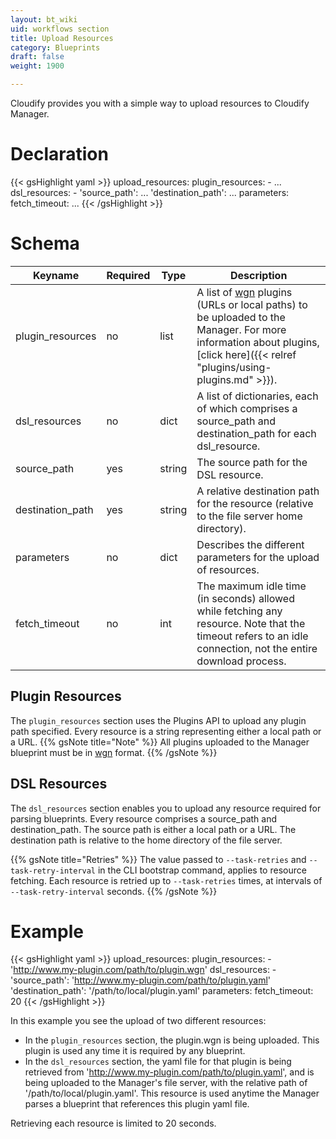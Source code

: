 ```yaml
---
layout: bt_wiki
uid: workflows section
title: Upload Resources
category: Blueprints
draft: false
weight: 1900

---
```


Cloudify provides you with a simple way to upload resources to Cloudify Manager.

# Declaration

{{< gsHighlight  yaml >}}
upload_resources:
    plugin_resources:
     - ...
    dsl_resources:
     - 'source_path': ...
       'destination_path': ...
    parameters:
      fetch_timeout: ...
{{< /gsHighlight >}}


# Schema
Keyname	            |       Required	|   Type	    | Description
--------------------|-------------------|---------------|-------------------------
plugin_resources    | no	            |   list	    | A list of [wgn](https://github.com/cloudify-cosmo/wagon) plugins (URLs or local paths) to be uploaded to the Manager. For more information about plugins, [click here]({{< relref "plugins/using-plugins.md" >}}).
dsl_resources	    | no	            |   dict	    | A list of dictionaries, each of which comprises a source_path and destination_path for each dsl_resource.
source_path	        | yes	            |   string	    | The source path for the DSL resource.
destination_path    | yes	            |   string	    | A relative destination path for the resource (relative to the file server home directory).
parameters          | no                |   dict        | Describes the different parameters for the upload of resources.
fetch_timeout       | no                |   int         | The maximum idle time (in seconds) allowed while fetching any resource. Note that the timeout refers to an idle connection, not the entire download process. 

## Plugin Resources
The `plugin_resources` section uses the Plugins API to upload any plugin path specified. Every resource is a string representing either a local path or a URL.
{{% gsNote title="Note" %}}
All plugins uploaded to the Manager blueprint must be in [wgn](https://github.com/cloudify-cosmo/wagon) format.
{{% /gsNote %}}

## DSL Resources
The `dsl_resources` section enables you to upload any resource required for parsing blueprints. Every resource comprises a source_path and destination_path. 
The source path is either a local path or a URL. The destination path is relative to the home directory of the file server.

{{% gsNote title="Retries" %}}
The value passed to `--task-retries` and `--task-retry-interval` in the CLI bootstrap command, applies to resource fetching. Each resource is retried up to `--task-retries` times, at intervals of `--task-retry-interval` seconds.
{{% /gsNote %}}


# Example

{{< gsHighlight  yaml >}}
upload_resources:
    plugin_resources:
     - 'http://www.my-plugin.com/path/to/plugin.wgn'
    dsl_resources:
     - 'source_path': 'http://www.my-plugin.com/path/to/plugin.yaml'
       'destination_path': '/path/to/local/plugin.yaml'
    parameters:
      fetch_timeout: 20
{{< /gsHighlight >}}

In this example you see the upload of two different resources:

- In the `plugin_resources` section, the plugin.wgn is being uploaded. This plugin is used any time it is required by any blueprint.
- In the `dsl_resources` section, the yaml file for that plugin is being retrieved from 'http://www.my-plugin.com/path/to/plugin.yaml', and is being uploaded to the Manager's file server, with the relative path of '/path/to/local/plugin.yaml'. This resource is used anytime the Manager parses a blueprint that references this plugin yaml file.

Retrieving each resource is limited to 20 seconds.
